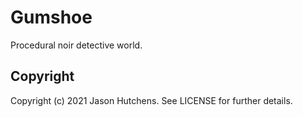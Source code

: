 # Gumshoe

Procedural noir detective world.

## Copyright

Copyright (c) 2021 Jason Hutchens. See LICENSE for further details.
